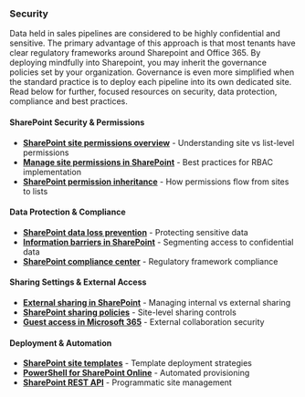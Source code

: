 ### Security
Data held in sales pipelines are considered to be highly confidential and sensitive.  The primary advantage of this approach is that most tenants have clear regulatory frameworks around Sharepoint and Office 365.  By deploying mindfully into Sharepoint, you may inherit the governance policies set by your organization.  Governance is even more simplified when the standard practice is to deploy each pipeline into its own dedicated site.  Read below for further, focused resources on security, data protection, compliance and best practices.

#### SharePoint Security & Permissions
- **[SharePoint site permissions overview](https://docs.microsoft.com/en-us/sharepoint/sites/user-permissions-and-permission-levels)** - Understanding site vs list-level permissions
- **[Manage site permissions in SharePoint](https://support.microsoft.com/en-us/office/manage-site-permissions-in-sharepoint-b36bb7c8-8c8d-4b1b-9d4f-3b3c3f2f7d8b)** - Best practices for RBAC implementation
- **[SharePoint permission inheritance](https://docs.microsoft.com/en-us/sharepoint/dev/solution-guidance/security-permission-inheritance)** - How permissions flow from sites to lists

#### Data Protection & Compliance
- **[SharePoint data loss prevention](https://docs.microsoft.com/en-us/microsoft-365/compliance/dlp-sharepoint-onedrive)** - Protecting sensitive data
- **[Information barriers in SharePoint](https://docs.microsoft.com/en-us/microsoft-365/compliance/information-barriers-sharepoint)** - Segmenting access to confidential data
- **[SharePoint compliance center](https://docs.microsoft.com/en-us/microsoft-365/compliance/offering-sharepoint-online)** - Regulatory framework compliance

#### Sharing Settings & External Access
- **[External sharing in SharePoint](https://docs.microsoft.com/en-us/sharepoint/external-sharing-overview)** - Managing internal vs external sharing
- **[SharePoint sharing policies](https://docs.microsoft.com/en-us/sharepoint/turn-external-sharing-on-or-off)** - Site-level sharing controls
- **[Guest access in Microsoft 365](https://docs.microsoft.com/en-us/microsoft-365/solutions/collaborate-with-people-outside-your-organization)** - External collaboration security

#### Deployment & Automation
- **[SharePoint site templates](https://docs.microsoft.com/en-us/sharepoint/dev/solution-guidance/introducing-the-sharepoint-site-templates)** - Template deployment strategies
- **[PowerShell for SharePoint Online](https://docs.microsoft.com/en-us/powershell/sharepoint/sharepoint-online/introduction-sharepoint-online-management-shell)** - Automated provisioning
- **[SharePoint REST API](https://docs.microsoft.com/en-us/sharepoint/dev/sp-add-ins/get-to-know-the-sharepoint-rest-service)** - Programmatic site management
